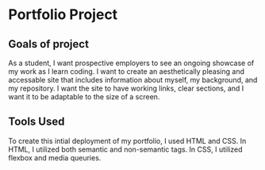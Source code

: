 # Portfolio Project

## Goals of project

As a student, I want prospective employers to see an ongoing showcase of my work as I learn coding. I want to create an aesthetically pleasing and accessable site that includes information about myself, my background, and my repository. I want the site to have working links, clear sections, and I want it to be adaptable to the size of a screen. 

## Tools Used

To create this intial deployment of my portfolio, I used HTML and CSS. In HTML, I utilized both semantic and non-semantic tags. In CSS, I utilized flexbox and media queuries. 
